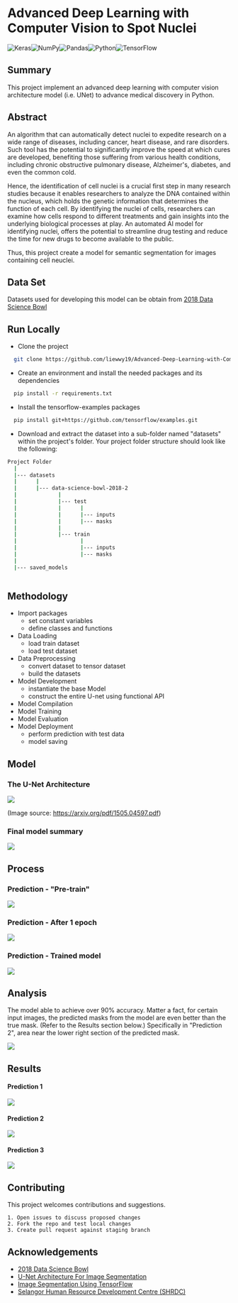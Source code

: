
# Advanced Deep Learning with Computer Vision to Spot Nuclei


![Keras](https://img.shields.io/badge/Keras-%23D00000.svg?style=for-the-badge&logo=Keras&logoColor=white)![NumPy](https://img.shields.io/badge/numpy-%23013243.svg?style=for-the-badge&logo=numpy&logoColor=white)![Pandas](https://img.shields.io/badge/pandas-%23150458.svg?style=for-the-badge&logo=pandas&logoColor=white)![Python](https://img.shields.io/badge/python-3670A0?style=for-the-badge&logo=python&logoColor=ffdd54)![TensorFlow](https://img.shields.io/badge/TensorFlow-%23FF6F00.svg?style=for-the-badge&logo=TensorFlow&logoColor=white)


## Summary
This project implement an advanced deep learning with computer vision architecture model (i.e. UNet) to advance medical discovery in Python.

## Abstract
An algorithm that can automatically detect nuclei to expedite research on a wide 
range of diseases, including cancer, heart disease, and rare disorders. Such tool has 
the potential to significantly improve the speed at which cures are developed, 
benefiting those suffering from various health conditions, including chronic 
obstructive pulmonary disease, Alzheimer's, diabetes, and even the common cold.

Hence, the identification of cell nuclei is a crucial first step in many research studies 
because it enables researchers to analyze the DNA contained within the nucleus, 
which holds the genetic information that determines the function of each cell. By 
identifying the nuclei of cells, researchers can examine how cells respond to 
different treatments and gain insights into the underlying biological processes at 
play. An automated AI model for identifying nuclei, offers the potential to streamline 
drug testing and reduce the time for new drugs to become available to the public.

Thus, this project create a model for semantic segmentation for images containing cell neuclei.

## Data Set
Datasets used for developing this model can be obtain from [2018 Data Science Bowl](https://www.kaggle.com/competitions/data-science-bowl-2018/overview)

## Run Locally

+ Clone the project

```bash
  git clone https://github.com/liewwy19/Advanced-Deep-Learning-with-Computer-Vision-to-Spot-Nuclei.git
```
+ Create an environment and install the needed packages and its dependencies

```bash
  pip install -r requirements.txt 
```
+ Install the tensorflow-examples packages

```bash
  pip install git+https://github.com/tensorflow/examples.git
```
+ Download and extract the dataset into a sub-folder named "datasets" within the project's folder. Your project folder structure should look like the following:
```bash
Project Folder
  |
  |--- datasets
  |      |
  |      |--- data-science-bowl-2018-2
  |             |
  |             |--- test 
  |             |      |
  |             |      |--- inputs
  |             |      |--- masks   
  |             |
  |             |--- train     
  |                    |
  |                    |--- inputs
  |                    |--- masks
  |
  |--- saved_models     
  
```


## Methodology
+ Import packages
    + set constant variables
    + define classes and functions
+ Data Loading
    + load train dataset
    + load test dataset
+ Data Preprocessing
    + convert dataset to tensor dataset
    + build the datasets
+ Model Development
    + instantiate the base Model
    + construct the entire U-net using functional API
+ Model Compilation
+ Model Training
+ Model Evaluation
+ Model Deployment
    + perform prediction with test data
    + model saving


## Model

### The U-Net Architecture
![](https://media.geeksforgeeks.org/wp-content/uploads/20220614121231/Group14.jpg)


(Image source: https://arxiv.org/pdf/1505.04597.pdf)

### Final model summary
![](https://github.com/liewwy19/Advanced-Deep-Learning-with-Computer-Vision-to-Spot-Nuclei/blob/main/model.png?raw=True)

## Process

### Prediction - "Pre-train"
![](https://github.com/liewwy19/Advanced-Deep-Learning-with-Computer-Vision-to-Spot-Nuclei/blob/main/assets/prediction-0-pre-train.png?raw=True)

### Prediction - After 1 epoch
![](https://github.com/liewwy19/Advanced-Deep-Learning-with-Computer-Vision-to-Spot-Nuclei/blob/main/assets/prediction-1-after_1_epoch.png?raw=True)

### Prediction - Trained model
![](https://github.com/liewwy19/Advanced-Deep-Learning-with-Computer-Vision-to-Spot-Nuclei/blob/main/assets/prediction-2-trained.png?raw=True)

## Analysis
The model able to achieve over 90% accuracy. Matter a fact, for certain input images, the predicted masks from the model are even better than the true mask. (Refer to the Results section below.) Specifically in "Prediction 2", area near the lower right section of the predicted mask.

![](https://github.com/liewwy19/Advanced-Deep-Learning-with-Computer-Vision-to-Spot-Nuclei/blob/main/chart_model_evaluation.png?raw=True)

## Results

#### Prediction 1
![](https://github.com/liewwy19/Advanced-Deep-Learning-with-Computer-Vision-to-Spot-Nuclei/blob/main/assets/prediction-3.png?raw=True)

#### Prediction 2
![](https://github.com/liewwy19/Advanced-Deep-Learning-with-Computer-Vision-to-Spot-Nuclei/blob/main/assets/prediction-4.png?raw=True)

#### Prediction 3
![](https://github.com/liewwy19/Advanced-Deep-Learning-with-Computer-Vision-to-Spot-Nuclei/blob/main/assets/prediction-5.png?raw=True)


## Contributing

This project welcomes contributions and suggestions. 

    1. Open issues to discuss proposed changes 
    2. Fork the repo and test local changes
    3. Create pull request against staging branch


## Acknowledgements
 - [2018 Data Science Bowl](https://www.kaggle.com/competitions/data-science-bowl-2018/overview)
 - [U-Net Architecture For Image Segmentation](https://blog.paperspace.com/unet-architecture-image-segmentation/#:~:text=Computer%20vision%20is%20one%20such,datasets%20to%20perform%20complex%20tasks.)
 - [Image Segmentation Using TensorFlow](https://www.geeksforgeeks.org/image-segmentation-using-tensorflow/)
 - [Selangor Human Resource Development Centre (SHRDC)](https://www.shrdc.org.my/)


